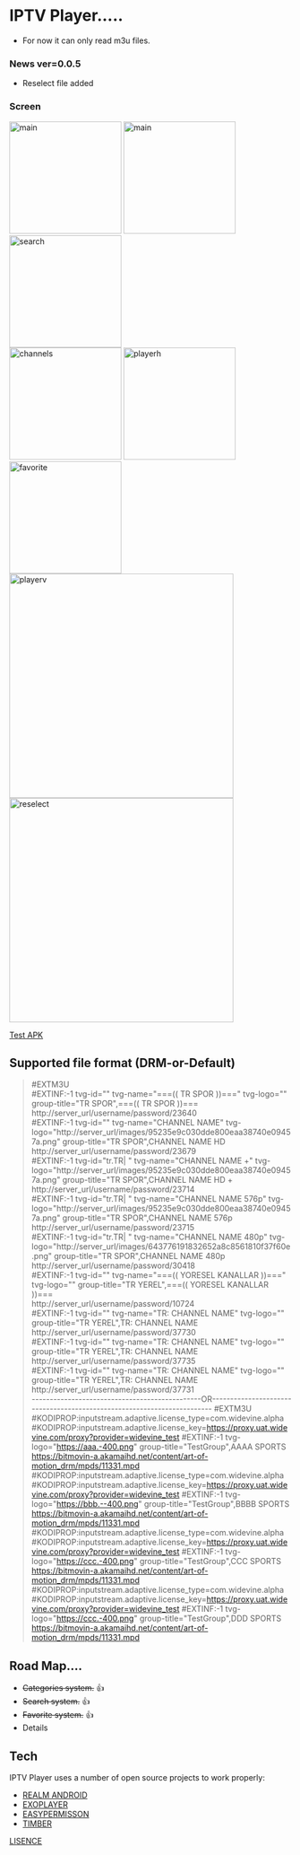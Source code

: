 # IPTV Player.....
* For now it can only read m3u files.

### News ver=0.0.5
- Reselect file added

### Screen
<img src="https://github.com/broscr/IPTV-Player/blob/master/images/Screenshot_1634034243.png" alt="main" width="200"/>         <img src="https://github.com/broscr/IPTV-Player/blob/master/images/Screenshot_1634029804.png" alt="main" width="200"/>       <img src="https://github.com/broscr/IPTV-Player/blob/master/images/Screenshot_1634029819.png" alt="search" width="200"/>     
<img src="https://github.com/broscr/IPTV-Player/blob/master/images/Screenshot_1634029884.png" alt="channels" width="200"/>     <img src="https://github.com/broscr/IPTV-Player/blob/master/images/Screenshot_1634031038.png" alt="playerh" width="200"/>
<img src="https://github.com/broscr/IPTV-Player/blob/master/images/Screenshot_1634033511.png" alt="favorite" width="200"/>     <img src="https://github.com/broscr/IPTV-Player/blob/master/images/Screenshot_1634031049.png" alt="playerv" width="400"/>
<img src="https://github.com/broscr/IPTV-Player/blob/master/images/Screenshot_20240203_105518.png" alt="reselect" width="400"/>  

[Test APK](https://github.com/broscr/IPTV-Player/blob/master/app/release/)

## Supported file format (DRM-or-Default)

>#EXTM3U\
>#EXTINF:-1 tvg-id="" tvg-name="===((  TR SPOR  ))===" tvg-logo="" group-title="TR SPOR",===((  TR SPOR  ))===\
>http://server_url/username/password/23640\
>#EXTINF:-1 tvg-id="" tvg-name="CHANNEL NAME" tvg-logo="http://server_url/images/95235e9c030dde800eaa38740e09457a.png" group-title="TR SPOR",CHANNEL NAME  HD\
>http://server_url/username/password/23679\
>#EXTINF:-1 tvg-id="tr.TR| " tvg-name="CHANNEL NAME +" tvg-logo="http://server_url/images/95235e9c030dde800eaa38740e09457a.png" group-title="TR SPOR",CHANNEL NAME HD +\
>http://server_url/username/password/23714\
>#EXTINF:-1 tvg-id="tr.TR| " tvg-name="CHANNEL NAME 576p" tvg-logo="http://server_url/images/95235e9c030dde800eaa38740e09457a.png" group-title="TR SPOR",CHANNEL NAME 576p\
>http://server_url/username/password/23715\
>#EXTINF:-1 tvg-id="tr.TR| " tvg-name="CHANNEL NAME 480p" tvg-logo="http://server_url/images/643776191832652a8c8561810f37f60e.png" group-title="TR SPOR",CHANNEL NAME 480p\
>http://server_url/username/password/30418\
>#EXTINF:-1 tvg-id="" tvg-name="===(( YORESEL KANALLAR ))===" tvg-logo="" group-title="TR  YEREL",===(( YORESEL KANALLAR ))===\
>http://server_url/username/password/10724\
>#EXTINF:-1 tvg-id="" tvg-name="TR: CHANNEL NAME" tvg-logo="" group-title="TR  YEREL",TR: CHANNEL NAME\
>http://server_url/username/password/37730\
>#EXTINF:-1 tvg-id="" tvg-name="TR: CHANNEL NAME" tvg-logo="" group-title="TR  YEREL",TR: CHANNEL NAME\
>http://server_url/username/password/37735\
>#EXTINF:-1 tvg-id="" tvg-name="TR: CHANNEL NAME" tvg-logo="" group-title="TR  YEREL",TR: CHANNEL NAME\
>http://server_url/username/password/37731\
-----------------------------------------------OR------------------------------------------------------------------------
>#EXTM3U
>#KODIPROP:inputstream.adaptive.license_type=com.widevine.alpha
>#KODIPROP:inputstream.adaptive.license_key=https://proxy.uat.widevine.com/proxy?provider=widevine_test
>#EXTINF:-1 tvg-logo="https://aaa.-400.png" group-title="TestGroup",AAAA SPORTS
>https://bitmovin-a.akamaihd.net/content/art-of-motion_drm/mpds/11331.mpd
>#KODIPROP:inputstream.adaptive.license_type=com.widevine.alpha
>#KODIPROP:inputstream.adaptive.license_key=https://proxy.uat.widevine.com/proxy?provider=widevine_test
>#EXTINF:-1 tvg-logo="https://bbb.--400.png" group-title="TestGroup",BBBB SPORTS
>https://bitmovin-a.akamaihd.net/content/art-of-motion_drm/mpds/11331.mpd
>#KODIPROP:inputstream.adaptive.license_type=com.widevine.alpha
>#KODIPROP:inputstream.adaptive.license_key=https://proxy.uat.widevine.com/proxy?provider=widevine_test
>#EXTINF:-1 tvg-logo="https://ccc.-400.png" group-title="TestGroup",CCC SPORTS
>https://bitmovin-a.akamaihd.net/content/art-of-motion_drm/mpds/11331.mpd
>#KODIPROP:inputstream.adaptive.license_type=com.widevine.alpha
>#KODIPROP:inputstream.adaptive.license_key=https://proxy.uat.widevine.com/proxy?provider=widevine_test
>#EXTINF:-1 tvg-logo="https://ccc.-400.png" group-title="TestGroup",DDD SPORTS
>https://bitmovin-a.akamaihd.net/content/art-of-motion_drm/mpds/11331.mpd


## Road Map....
* ~~Categories system.~~ :thumbsup:
* ~~Search system.~~ :thumbsup:
* ~~Favorite system.~~ :thumbsup:
* Details

## Tech
IPTV Player uses a number of open source projects to work properly:
* [REALM ANDROID](https://github.com/realm/realm-java)
* [EXOPLAYER](https://github.com/google/ExoPlayer)
* [EASYPERMISSON](https://github.com/googlesamples/easypermissions)
* [TIMBER](https://github.com/JakeWharton/timber)


[LISENCE](https://github.com/broscr/IPTV-Player/blob/master/LICENSE)
